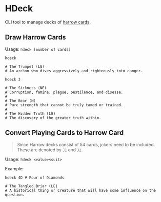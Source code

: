 # HDeck

CLI tool to manage decks of [harrow cards](http://pathfinder.wikia.com/wiki/List_of_harrow_cards).

## Draw Harrow Cards

Usage: `hdeck [number of cards]`

```
hdeck

# The Trumpet (LG)
# An archon who dives aggressively and righteously into danger.

hdeck 3

# The Sickness (NE)
# Corruption, famine, plague, pestilence, and disease.
#
# The Bear (N)
# Pure strength that cannot be truly tamed or trained.
#
# The Hidden Truth (LG)
# The discovery of the greater truth within.
```

## Convert Playing Cards to Harrow Card

> Since Harrow decks consist of 54 cards, jokers need to be included. These are
> denoted by `J1` and `J2`.

Usage: `hdeck <value><suit>`

Example:

```
hdeck 4D # Four of Diamonds

# The Tangled Briar (LE)
# A historical thing or creature that will have some influence on the question.
```
